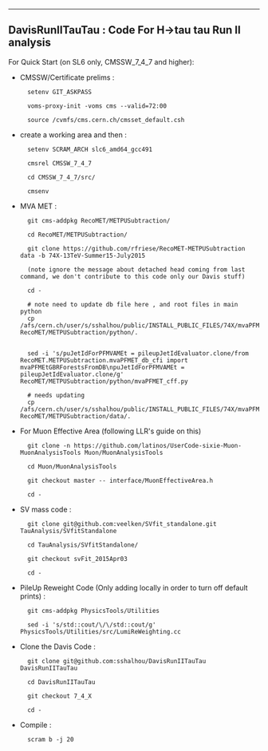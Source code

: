 ------------------
DavisRunIITauTau : Code For H->tau tau Run II analysis
------------------

For Quick Start (on SL6 only, CMSSW_7_4_7 and higher):

- CMSSW/Certificate prelims :

		setenv GIT_ASKPASS

		voms-proxy-init -voms cms --valid=72:00

		source /cvmfs/cms.cern.ch/cmsset_default.csh


- create a working area and then :

		setenv SCRAM_ARCH slc6_amd64_gcc491

		cmsrel CMSSW_7_4_7

		cd CMSSW_7_4_7/src/

		cmsenv

- MVA MET :

		git cms-addpkg RecoMET/METPUSubtraction/
		
		cd RecoMET/METPUSubtraction/

		git clone https://github.com/rfriese/RecoMET-METPUSubtraction data -b 74X-13TeV-Summer15-July2015

		(note ignore the message about detached head coming from last command, we don't contribute to this code only our Davis stuff)

		cd -

		# note need to update db file here , and root files in main python 
		cp /afs/cern.ch/user/s/sshalhou/public/INSTALL_PUBLIC_FILES/74X/mvaPFMET_db_cfi.py RecoMET/METPUSubtraction/python/.


		sed -i 's/puJetIdForPFMVAMEt = pileupJetIdEvaluator.clone/from RecoMET.METPUSubtraction.mvaPFMET_db_cfi import mvaPFMEtGBRForestsFromDB\npuJetIdForPFMVAMEt = pileupJetIdEvaluator.clone/g' RecoMET/METPUSubtraction/python/mvaPFMET_cff.py

		# needs updating
		cp /afs/cern.ch/user/s/sshalhou/public/INSTALL_PUBLIC_FILES/74X/mvaPFMEt_747_25ns_Mar2015.db RecoMET/METPUSubtraction/data/.


- For Muon Effective Area (following LLR's guide on this)

		git clone -n https://github.com/latinos/UserCode-sixie-Muon-MuonAnalysisTools Muon/MuonAnalysisTools 
		
		cd Muon/MuonAnalysisTools 
		
		git checkout master -- interface/MuonEffectiveArea.h 

		cd -

- SV mass code :

		git clone git@github.com:veelken/SVfit_standalone.git TauAnalysis/SVfitStandalone
		
		cd TauAnalysis/SVfitStandalone/
		
		git checkout svFit_2015Apr03
		
		cd -

- PileUp Reweight Code (Only adding locally in order to turn off default prints) :

		git cms-addpkg PhysicsTools/Utilities
		
		sed -i 's/std::cout/\/\/std::cout/g' PhysicsTools/Utilities/src/LumiReWeighting.cc

- Clone the Davis Code :

		git clone git@github.com:sshalhou/DavisRunIITauTau DavisRunIITauTau
		
		cd DavisRunIITauTau
		
		git checkout 7_4_X
		
		cd -

- Compile :
	
		scram b -j 20

